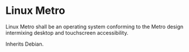 # Linux Metro

Linux Metro shall be an operating system conforming to the Metro design intermixing desktop and touchscreen accessibility.

Inherits Debian.
